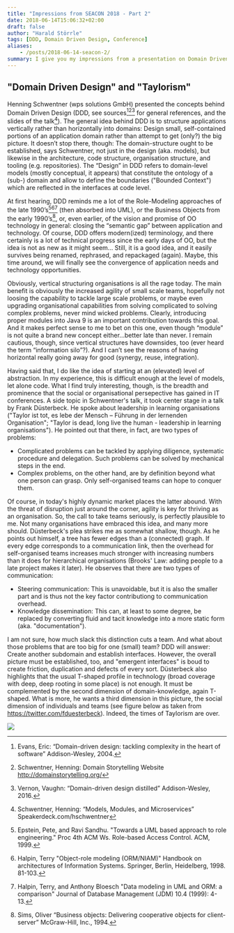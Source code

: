 ```yaml
---
title: "Impressions from SEACON 2018 - Part 2"
date: 2018-06-14T15:06:32+02:00
draft: false
author: "Harald Störrle"
tags: [DDD, Domain Driven Design, Conference]
aliases:
    - /posts/2018-06-14-seacon-2/
summary: I give you my impressions from a presentation on Domain Driven Design at the SEACON.
---
```

## "Domain Driven Design" and "Taylorism"

Henning Schwentner (wps solutions GmbH) presented the concepts behind Domain Driven Design (DDD, see sources[^2][^6][^8] for general references, and the slides of the talk[^7]). The general idea behind DDD is to structure applications vertically rather than horizontally into domains: Design small, self-contained portions of an application domain rather than attempt to get (only?) the big picture. It doesn’t stop there, though: The domain-structure ought to be established, says Schwentner, not just in the design (aka. models), but likewise in the architecture, code structure, organisation structure, and tooling (e.g. repositories). The “Design” in DDD refers to domain-level models (mostly conceptual, it appears) that constitute the ontology of a (sub-) domain and allow to define the boundaries ("Bounded Context") which are reflected in the interfaces at code level.

At first hearing, DDD reminds me a lot of the Role-Modeling approaches of the late 1990’s[^1][^3][^4] (then absorbed into UML), or the Business Objects from the early 1990’s[^5], or, even earlier, of the vision and promise of OO technology in general: closing the “semantic gap” between application and technology. Of course, DDD offers modern(ized) terminology, and there certainly is a lot of technical progress since the early days of OO, but the idea is not as new as it might seem… Still, it is a good idea, and it easily survives being renamed, rephrased, and repackaged (again). Maybe, this time around, we will finally see the convergence of application needs and technology opportunities.

Obviously, vertical structuring organisations is all the rage today. The main benefit is obviously the increased agility of small scale teams, hopefully not loosing the capability to tackle large scale problems, or maybe even upgrading organisational capabilities from solving complicated to solving complex problems, never mind wicked problems. Clearly, introducing proper modules into Java 9 is an important contribution towards this goal. And it makes perfect sense to me to bet on this one, even though “module” is not quite a brand new concept either…better late than never. I remain cautious, though, since vertical structures have downsides, too (ever heard the term “information silo”?). And I can’t see the reasons of having horizontal really going away for good (synergy, reuse, integration).

Having said that, I do like the idea of starting at an (elevated) level of abstraction. In my experience, this is difficult enough at the level of models, let alone code. What I find truly interesting, though, is the breadth and prominence that the social or organisational persepective has gained in IT conferences. A side topic in Schwentner's talk, it took center stage in a talk by Frank Düsterbeck. He spoke about leadership in learning organisations ("Taylor ist tot, es lebe der Mensch – Führung in der lernenden Organisation"; "Taylor is dead, long live the human - leadership in learning organisations"). He pointed out that there, in fact, are two types of problems:

* Complicated problems can be tackled by applying diligence, systematic procedure and delegation. Such problems can be solved by mechanical steps in the end.
* Complex problems, on the other hand, are by definition beyond what one person can grasp. Only self-organised teams can hope to conquer them.

Of course, in today's highly dynamic market places the latter abound. With the threat of disruption just around the corner, agility is key for thriving as an organisation. So, the call to take teams seriously, is perfectly plausible to me. Not many organisations have embraced this idea, and many more should. Düsterbeck's plea strikes me as somewhat shallow, though. As he points out himself, a tree has fewer edges than a (connected) graph. If every edge corresponds to a communication link, then the overhead for self-organised teams increases much stronger with increasing numbers than it does for hierarchical organisations (Brooks' Law: adding people to a late project makes it later). He observes that there are two types of communication:

* Steering communication: This is unavoidable, but it is also the smaller part and is thus not the key factor contributiong to communication overhead.
* Knowledge dissemination: This can, at least to some degree, be replaced by converting fluid and tacit knowledge into a more static form (aka. "documentation").


I am not sure, how much slack this distinction cuts a team. And what about those problems that are too big for one (small) team? DDD will answer: Create another subdomain and establish interfaces. However, the overall picture must be established, too, and "emergent interfaces" is boud to create friction, duplication and defects of every sort. Düsterbeck also highlights that the usual T-shaped profile in technology (broad coverage with deep, deep rooting in some place) is not enough. It must be complemented by the second dimension of domain-knowledge, again T-shaped. What is more, he wants a third dimension in this picture, the social dimension of individuals and teams (see figure below as taken from https://twitter.com/fduesterbeck). Indeed, the times of Taylorism are over.

![](DeVuV_JX4AAabcF.jpg)   

[^1]: Epstein, Pete, and Ravi Sandhu. "Towards a UML based approach to role engineering." Proc 4th ACM Ws. Role-based Access Control. ACM, 1999.

[^2]: Evans, Eric: “Domain-driven design: tackling complexity in the heart of software” Addison-Wesley, 2004.

[^3]: Halpin, Terry "Object-role modeling (ORM/NIAM)" Handbook on architectures of Information Systems. Springer, Berlin, Heidelberg, 1998. 81-103.

[^4]: Halpin, Terry, and Anthony Bloesch "Data modeling in UML and ORM: a comparison" Journal of Database Management (JDM) 10.4 (1999): 4-13.

[^5]: Sims, Oliver “Business objects: Delivering cooperative objects for client-server” McGraw-Hill, Inc., 1994.

[^6]: Schwentner, Henning: Domain Storytelling Website http://domainstorytelling.org/

[^7]: Schwentner, Henning: “Models, Modules, and Microservices” Speakerdeck.com/hschwentner

[^8]: Vernon, Vaughn: “Domain-driven design distilled” Addison-Wesley, 2016.
